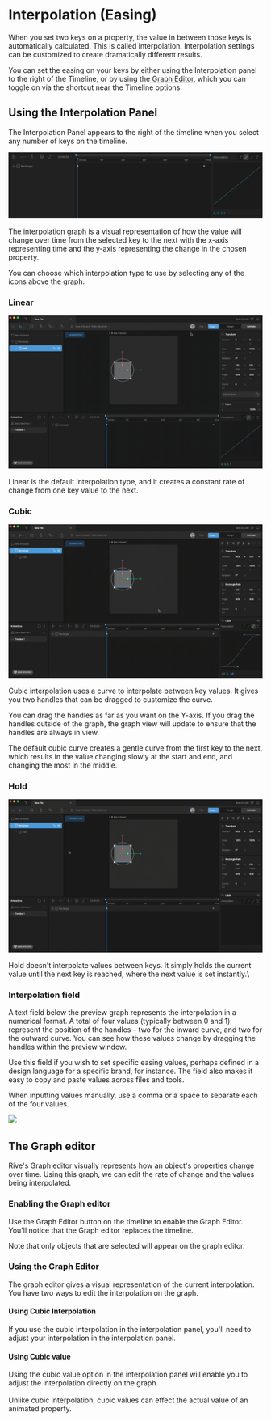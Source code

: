 # Interpolation (Easing)

When you set two keys on a property, the value in between those keys is automatically calculated. This is called interpolation. Interpolation settings can be customized to create dramatically different results.

You can set the easing on your keys by either using the Interpolation panel to the right of the Timeline, or by using the[ Graph Editor](interpolation-easing.md#using-the-graph-editor), which you can toggle on via the shortcut near the Timeline options.

## Using the Interpolation Panel

The Interpolation Panel appears to the right of the timeline when you select any number of keys on the timeline.

![](<../../.gitbook/assets/Screen Shot 2023-04-03 at 4.50.51 PM.png>)

The interpolation graph is a visual representation of how the value will change over time from the selected key to the next with the x-axis representing time and the y-axis representing the change in the chosen property.

You can choose which interpolation type to use by selecting any of the icons above the graph.

### **Linear**

![Linear Interpolation](<../../.gitbook/assets/2023-04-03 16.53.48.gif>)

Linear is the default interpolation type, and it creates a constant rate of change from one key value to the next.

### **Cubic**

![](<../../.gitbook/assets/2023-04-03 17.01.12.gif>)

Cubic interpolation uses a curve to interpolate between key values. It gives you two handles that can be dragged to customize the curve.

You can drag the handles as far as you want on the Y-axis. If you drag the handles outside of the graph, the graph view will update to ensure that the handles are always in view.

The default cubic curve creates a gentle curve from the first key to the next, which results in the value changing slowly at the start and end, and changing the most in the middle.

### **Hold**

![](<../../.gitbook/assets/2023-04-03 17.07.53.gif>)

Hold doesn't interpolate values between keys. It simply holds the current value until the next key is reached, where the next value is set instantly.\


### Interpolation field

A text field below the preview graph represents the interpolation in a numerical format. A total of four values (typically between 0 and 1) represent the position of the handles – two for the inward curve, and two for the outward curve. You can see how these values change by dragging the handles within the preview window.

Use this field if you wish to set specific easing values, perhaps defined in a design language for a specific brand, for instance. The field also makes it easy to copy and paste values across files and tools.

When inputting values manually, use a comma or a space to separate each of the four values.&#x20;

![](../../.gitbook/assets/interpolation\_field.gif)

## The Graph editor

Rive's Graph editor visually represents how an object's properties change over time. Using this graph, we can edit the rate of change and the values being interpolated.&#x20;



### Enabling the Graph editor

Use the Graph Editor button on the timeline to enable the Graph Editor. You'll notice that the Graph editor replaces the timeline.



Note that only objects that are selected will appear on the graph editor.&#x20;



### Using the Graph Editor

The graph editor gives a visual representation of the current interpolation. You have two ways to edit the interpolation on the graph.



#### Using  Cubic Interpolation

If you use the cubic interpolation in the interpolation panel, you'll need to adjust your interpolation in the interpolation panel.



#### Using Cubic value

Using the cubic value option in the interpolation panel will enable you to adjust the interpolation directly on the graph.\
\
Unlike cubic interpolation, cubic values can effect the actual value of an animated property.













